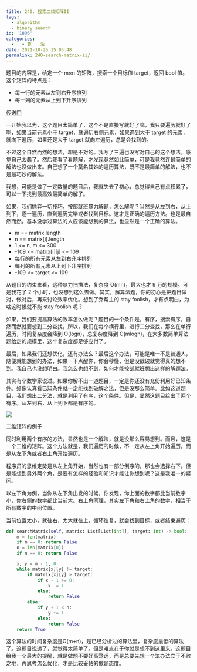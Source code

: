 ```yaml
---
title: 240. 搜索二维矩阵II
tags:
  - algorithm
  - binary search
id: '1096'
categories:
  -   - 算　　法
date: 2021-10-25 15:05:48
permalink: 240-search-matrix-ii/
---
```


题目的内容是，给定一个 m×n 的矩阵，搜索一个目标值 target，返回 bool 值。这个矩阵的特点是：

*   每一行的元素从左到右升序排列
*   每一列的元素从上到下升序排列

[传送门](https://leetcode-cn.com/problems/search-a-2d-matrix-ii/)

一开始我以为，这个题目太简单了，这个不是直接写就好了嘛，我只要遍历就好了啊，如果当前元素小于 target，就遍历右侧元素，如果遇到大于 target 的元素，就向下遍历，如果还是大于 target 就向左遍历，总是会找到的。

不过这个自然而然的想法，却是不对的。我写了三遍也没写对自己的这个想法。感觉自己太蠢了。然后我看了看题解，才发现竟然如此简单，可是我竟然连最简单的解法也没做出来。自己想了一个莫名其妙的遍历算法，既不是最简单的解法，也不是最巧妙的解法。

我想，可能是做了一定数量的题目后，我就失去了初心，总觉得自己有点积累了，可以一下找到最高效最简单的解了。

如果，我们抛弃一切技巧，按部就班暴力解题，怎么解呢？当然是从左到右，从上到下，逐一遍历，直到遍历完毕或者找到目标。这才是正确的遍历方法。也是最自然而然，基本没学过算法的人应该能想到的算法，也显然是一个正确的算法。

*   m == matrix.length
*   n == matrix[i].length
*   1 <= n, m <= 300
*   -109 <= matrix[i][j] <= 109
*   每行的所有元素从左到右升序排列
*   每列的所有元素从上到下升序排列
*   -109 <= target <= 109

从题目的约束来看，这种暴力扫描法，复杂度 O(mn)，最大也才 9 万的规模。可是我花了 2 个小时，也没想到这么去做。其实，解算法题，你的初心是把题目做对，做对后，再来讨论效率优化。想到了乔帮主的 stay foolish，才有点明白，为啥这时候就不能 stay foolish 呢？

如果，我们要提高算法的效率怎么做呢？题目的一个条件是，有序，搜索有序，自然而然就要想到二分查找，所以，我们在每个横行里，进行二分查找，那么在单行遍历，时间复杂度会降到 O(logn)，总复杂度降到 O(mlogn)，在大多数简单算法题给定的规模里，这个复杂度都足够应付了。

最后，如果我们还想优化，还有办法么？最后这个办法，可能是唯一不是普通人，随便就能想到的办法，如果一下点醒你，你会秒懂，但是没戳破就觉得真的想不到。我自己也没想明白。我怎么也想不到，如何才能按部就班想出这样的解题法。

其实有个数学家说过。如果你解不出一道题目，一定是你还没有充份利用好已知条件。好像认真看已知条件就一定能找到破解之法，但是没那么简单。比如这道题目，我们想出二分法，就是利用了有序，这个条件。但是，显然这题目给出了两个有序。从左到右，从上到下都是有序的。

![](../images/2021/10/searchgrid2.jpeg)

二维矩阵的例子

同时利用两个有序的方法，显然也是一个解法，就是没那么容易想到。而且，这是一个二维的矩阵。这个方法就是，我们遍历的时候，不一定从左上角开始遍历。而是从左下角或者右上角开始遍历。

程序员的思维定势是从左上角开始，当然也有一部分倒序的，那也会选择右下。但是能想到另外两个角，是要有怎样的经验和知识才能让你想到呢？这是我唯一的疑问。

以左下角为例，当你从左下角出发的时候，你发现，你上面的数字都比当前数字小，你右侧的数字都比当前大。右上角同理，其实左下角和右上角的数字，相当于所有数字的中间位置。

当前位置太小，就往右，太大就往上，循环往复，就会找到目标，或者结束遍历：

```python
def searchMatrix(self, matrix: List[List[int]], target: int) -> bool:
    m = len(matrix)
    if m == 0: return False
    n = len(matrix[0])
    if n == 0: return False

    x, y = m - 1, 0
    while matrix[x][y] != target:
        if matrix[x][y] > target:
            if x - 1 >= 0:
                x -= 1
            else:
                return False
        else:
            if y + 1 < n:
                y += 1
            else:
                return False
    return True
```

这个算法的时间复杂度是O(m+n)，是已经分析过的算法里，复杂度最低的算法了。这题目说透了，就觉得太简单了。但是难点在于你就是想不到这里来。这题目给我一个最大的提醒，就是做题不要好高骛远，而是总要先想一个笨办法立于不败之地，再思考怎么优化，才是比较妥帖的做题态度。